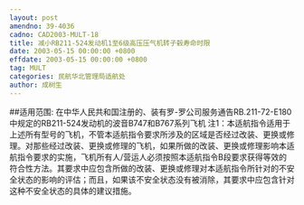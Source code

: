 ```yaml
---
layout: post
amendno: 39-4036
cadno: CAD2003-MULT-18
title: 减小RB211-524发动机1至6级高压压气机转子毂寿命时限
date: 2003-05-15 00:00:00 +0800
effdate: 2003-05-15 00:00:00 +0800
tag: MULT
categories: 民航华北管理局适航处
author: 成树生
---
```


##适用范围:
在中华人民共和国注册的、装有罗-罗公司服务通告RB.211-72-E180中规定的RB211-524发动机的波音B747和B767系列飞机
注1：本适航指令适用于上述所有型号的飞机，不管本适航指令要求所涉及的区域是否经过改装、更换或修理。对那些经过改装、更换或修理的飞机，如果所做的改装、更换或修理影响本适航指令要求的实施，飞机所有人/营运人必须按照本适航指令B段要求获得等效的符合性方法。其要求中应包含所做的改装、更换或修理对本适航指令所针对的不安全状态的影响的评估；而且，如果该不安全状态没有被消除，其要求中应包含针对这种不安全状态的具体的建议措施。

